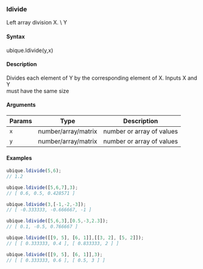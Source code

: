 ### ldivide

Left array division X. \ Y


#### Syntax

ubique.ldivide(y,x)


#### Description

Divides each element of Y by the corresponding element of X. Inputs X and Y  
must have the same size  



#### Arguments

|Params|Type|Description
|---------|----|-----------
|`x` | number/array/matrix | number or array of values
|`y` | number/array/matrix | number or array of values


#### Examples

```js
ubique.ldivide(5,6);
// 1.2

ubique.ldivide([5,6,7],3);
// [ 0.6, 0.5, 0.428571 ]

ubique.ldivide(3,[-1,-2,-3]);
// [ -0.333333, -0.666667, -1 ]

ubique.ldivide([5,6,3],[0.5,-3,2.3]);
// [ 0.1, -0.5, 0.766667 ]

ubique.ldivide([[9, 5], [6, 1]],[[3, 2], [5, 2]]);
// [ [ 0.333333, 0.4 ], [ 0.833333, 2 ] ]

ubique.ldivide([[9, 5], [6, 1]],3);
// [ [ 0.333333, 0.6 ], [ 0.5, 3 ] ]
```

